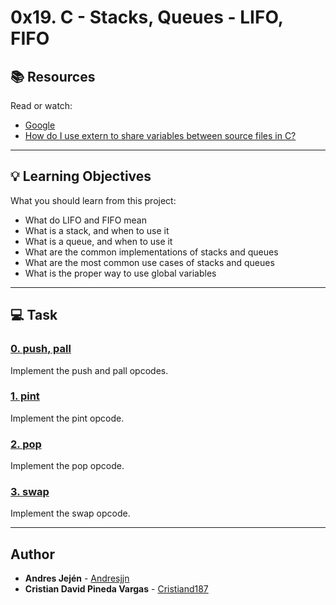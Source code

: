 # 0x19. C - Stacks, Queues - LIFO, FIFO

## :books: Resources
Read or watch:
* [Google](https://intranet.hbtn.io/rltoken/56-bDz7IrFgcH02EkGkB3w)
* [How do I use extern to share variables between source files in C?](https://intranet.hbtn.io/rltoken/9neX6gaN6DoA-ow1INgZqw)

---
## :bulb: Learning Objectives
What you should learn from this project:

* What do LIFO and FIFO mean
* What is a stack, and when to use it
* What is a queue, and when to use it
* What are the common implementations of stacks and queues
* What are the most common use cases of stacks and queues
* What is the proper way to use global variables

---
## :computer: Task

### [0. push, pall](./1000-holberton.bf)
Implement the push and pall opcodes.


### [1. pint](./1001-add.bf)
Implement the pint opcode.


### [2. pop](./1002-mul.bf)
Implement the pop opcode.


### [3. swap](./1003-mul.bf)
Implement the swap opcode.

















---

## Author
* **Andres Jején** - [Andresjjn](https://github.com/andresjjn)
* **Cristian David Pineda Vargas** - [Cristiand187](https://github.com/Cristiand187)